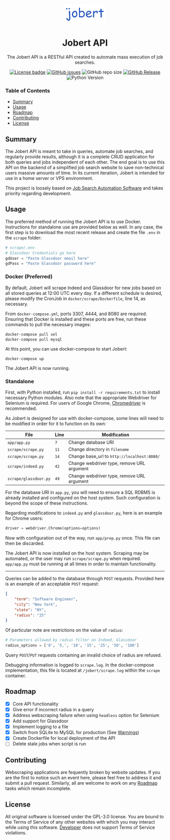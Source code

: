 <div align="center">
  <img alt="Logo goes here" style="width: 25%; height: auto" src="logo.png">
</div>
<h1 align="center">Jobert API</h1>
<p align ="center">
  The Jobert API is a RESTful API created to automate mass execution of job searches.
</p>
<div align="center">
  <a href="LICENSE"><img alt="License badge" src="https://img.shields.io/github/license/f-104/jobert-api?color=blue"></a>
  <a href="https://github.com/f-104/jobert-api/issues"><img alt="GitHub issues" src="https://img.shields.io/github/issues/f-104/jobert-api?color=blue"></a>
  <img alt="GitHub repo size" src="https://img.shields.io/github/repo-size/f-104/jobert-api?color=blue">
  <a href="https://github.com/f-104/jobert-api/releases/tag/v1.0.0"><img alt="GitHub Release" src="https://img.shields.io/github/v/release/f-104/jobert-api?color=blue&include_prereleases"></a>
  <img alt="Python Version" src="https://img.shields.io/badge/python-3.9%2B-blue">
</div>

### Table of Contents
- [Summary](#Summary)
- [Usage](#Usage)
- [Roadmap](#Roadmap)
- [Contributing](#Contributing)
- [License](#License)

## Summary
The Jobert API is meant to take in queries, automate job searches, and regularly provide results, although it is a complete CRUD application for both queries and jobs independent of each other. The end goal is to use this API on the backend of a simplified job search website to save non-technical users massive amounts of time. In its current iteration, Jobert is intended for use in a home server or VPS environment.

This project is loosely based on [Job Search Automation Software](https://github.com/f-104/jsas) and takes priority regarding development.

## Usage
The preferred method of running the Jobert API is to use Docker. Instructions for standalone use are provided below as well. In any case, the first step is to download the most recent release and create the file `.env` in the `scrape` folder:

```python
# scrape/.env
# Glassdoor Credentials go here
gdUser = "Paste Glassdoor email here"
gdPass = "Paste Glassdoor password here"
```

### Docker (Preferred)
By default, Jobert will scrape Indeed and Glassdoor for new jobs based on all stored queries at 12:00 UTC every day. If a different schedule is desired, please modify the CronJob in `docker/scrape/Dockerfile`, line 14, as necessary.

From `docker-compose.yml`, ports 3307, 4444, and 8080 are required. Ensuring that Docker is installed and these ports are free, run these commands to pull the necessary images:

```
docker-compose pull sel
docker-compose pull mysql
```

At this point, you can use docker-compose to start Jobert:

```
docker-compose up
```

The Jobert API is now running.

### Standalone

First, with Python installed, run `pip install -r requirements.txt` to install necessary Python modules. Also note that the appropriate Webdriver for Selenium is required. For users of Google Chrome, [Chromedriver](https://chromedriver.chromium.org/downloads) is recommended.

As Jobert is designed for use with docker-compose, some lines will need to be modified in order for it to function on its own:

| File                    | Line  | Modification                                |
|-------------------------|-------|---------------------------------------------|
| `app/app.py`            | `7`   | Change database URI                         |
| `scrape/scrape.py`      | `11`  | Change directory in `filename`              |
| `scrape/scrape.py`      | `14`  | Change base_url to `http://localhost:8080/` |
| `scrape/indeed.py`      | `42`  | Change webdriver type, remove URL argument  |
| `scrape/glassdoor.py`   | `49`  | Change webdriver type, remove URL argument  |

For the database URI in `app.py`, you will need to ensure a SQL RDBMS is already installed and configured on the host system. Such configuration is beyond the scope of these instructions.

Regarding modifications to `indeed.py` and `glassdoor.py`, here is an example for Chrome users:

```Python
driver = webdriver.Chrome(options=options)
```

Now with configuration out of the way, run `app/prep.py` once. This file can then be discarded.

The Jobert API is now installed on the host system. Scraping may be automated, or the user may run `scrape/scrape.py` when required. `app/app.py` must be running at all times in order to maintain functionality.

---

Queries can be added to the database through `POST` requests. Provided here is an example of an acceptable `POST` request:

```json
{
    "term": "Software Engineer",
    "city": "New York",
    "state": "NY",
    "radius": "25"
}
```

Of particular note are restrictions on the value of `radius`:

```Python
# Parameters allowed by radius filter on Indeed, Glassdoor
radius_options = ['0', '5,', '10', '15', '25', '50', '100']
```

Query `POST`/`PUT` requests containing an invalid choice of radius are refused.

Debugging information is logged to `scrape.log`. In the docker-compose implementation, this file is located at `/jobert/scrape.log` within the `scrape` container.

## Roadmap
- [X] Core API functionality
- [X] Give error if incorrect radius in a query
- [X] Address webscraping failure when using `headless` option for Selenium
- [X] Add support for Glassdoor
- [X] Implement logging to a file
- [X] Switch from SQLite to MySQL for production (See [Warnings](#Warnings))
- [X] Create Dockerfile for local deployment of the API
- [ ] Delete stale jobs when script is run

## Contributing
Webscraping applications are fequently broken by website updates. If you are the first to notice such an event here, please feel free to address it and submit a pull request. Similarly, all are welcome to work on any [Roadmap](#Roadmap) tasks which remain incomplete.

## License
All original software is licensed under the GPL-3.0 license. You are bound to the Terms of Service of any other websites with which you may interact while using this software. [Developer](https://github.com/f-104) does not support Terms of Service violations.